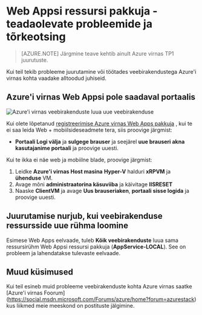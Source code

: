 <properties
    pageTitle="Web rakenduste Azure virnas - teadaolevate probleemide ja tõrkeotsing | Microsoft Azure'i"
    description="Üksikasjalikud juhised veebirakenduste Azure'i virnas"
    services="azure-stack"
    documentationCenter=""
    authors="apwestgarth"
    manager="stefsch"
    editor=""/>

<tags
    ms.service="azure-stack"
    ms.workload="app-service"
    ms.tgt_pltfrm="na"
    ms.devlang="na"
    ms.topic="article"
    ms.date="09/26/2016"
    ms.author="anwestg"/>
    
# <a name="web-apps-resource-provider---known-issues-and-troubleshooting"></a>Web Appsi ressursi pakkuja - teadaolevate probleemide ja tõrkeotsing

> [AZURE.NOTE] Järgmine teave kehtib ainult Azure virnas TP1 juurutuste.

Kui teil tekib probleeme juurutamine või töötades veebirakendustega Azure'i virnas kohta vaadake alltoodud juhiseid.

## <a name="azure-stack-web-apps-not-available-in-the-portal"></a>Azure'i virnas Web Appsi pole saadaval portaalis

![Azure'i virnas veebirakenduste luua uue veebirakenduse][1]

Kui olete lõpetanud [registreerimise Azure virnas Web Apps pakkuja](azure-stack-webapps-deploy.md#register-the-newly-deployed-azure-stack-web-apps-provider-with-arm) , kui te ei saa leida Web + mobiilsideseadmete tera, siis proovige järgmist:
* **Portaali Logi välja** ja **sulgege brauser** ja seejärel **uue brauseri akna kasutajanime portaali** ja proovige uuesti.

Kui te ikka ei näe web ja mobiilne blade, proovige järgmist:

1.  Leidke **Azure'i virnas Host masina** **Hyper-V** halduri **xRPVM** ja **ühenduse** VM.
2.  Avage mõni **administraatorina käsuviiba** ja käivitage **IISRESET**
3.  Naaske **ClientVM** ja avage **Uus brauseriaken**, **portaali sisse logida** ja proovige uuesti.

## <a name="deployment-fails-when-creating-a-web-app-in-a-new-resource-group"></a>Juurutamise nurjub, kui veebirakenduse ressursside uue rühma loomine

Esimese Web Apps eelvaade, tuleb **Kõik veebirakenduste** luua sama ressursirühm Web Appsi ressursi pakkuja (**AppService-LOCAL**).  See on probleem ja lahendatakse tulevaste eelvaade.

## <a name="other-issues"></a>Muud küsimused

Kui teil esineb muid probleeme veebirakenduste kohta Azure virnas saatke [Azure'i virnas Foorum] (https://social.msdn.microsoft.com/Forums/azure/home?forum=azurestack) kus liikmed meie meeskond on postituste jälgimine.


<!--Image references-->
[1]: ./media/azure-stack-webapps-troubleshoot-known-issues/NewWebandMobile.png



<!--Links-->
[Azure_Stack_App_Service_preview_installer]: http://go.microsoft.com/fwlink/?LinkID=717531
[WebAppsDeployment]: http://go.microsoft.com/fwlink/?LinkId=723982
[AppServiceHelperScripts]: http://go.microsoft.com/fwlink/?LinkId=733525
